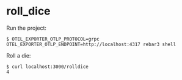 roll_dice
=====

Run the project:

```
$ OTEL_EXPORTER_OTLP_PROTOCOL=grpc OTEL_EXPORTER_OTLP_ENDPOINT=http://localhost:4317 rebar3 shell
```

Roll a die:

```
$ curl localhost:3000/rolldice
4
```
